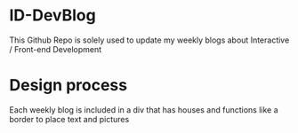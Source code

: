 # ID-DevBlog
This Github Repo is solely used to update my weekly blogs about Interactive / Front-end Development

# Design process
Each weekly blog is included in a div that has houses and functions like a border to place text and pictures
